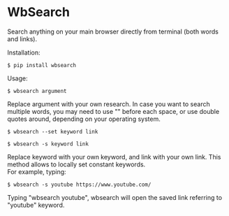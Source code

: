 # WbSearch
Search anything on your main browser directly from terminal (both words and links).

Installation:

    $ pip install wbsearch

Usage:

    $ wbsearch argument

Replace argument with your own research.
In case you want to search multiple words, you may need to use "\" before each space,
or use double quotes around, depending on your operating system.

    $ wbsearch --set keyword link

    $ wbsearch -s keyword link

Replace keyword with your own keyword, and link with your own link.
This method allows to locally set constant keywords. \
For example, typing:

    $ wbsearch -s youtube https://www.youtube.com/ 

Typing "wbsearch youtube", wbsearch will open the
saved link referring to "youtube" keyword.
